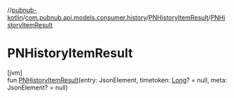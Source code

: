 //[pubnub-kotlin](../../../index.md)/[com.pubnub.api.models.consumer.history](../index.md)/[PNHistoryItemResult](index.md)/[PNHistoryItemResult](-p-n-history-item-result.md)

# PNHistoryItemResult

[jvm]\
fun [PNHistoryItemResult](-p-n-history-item-result.md)(entry: JsonElement, timetoken: [Long](https://kotlinlang.org/api/latest/jvm/stdlib/kotlin/-long/index.html)? = null, meta: JsonElement? = null)
